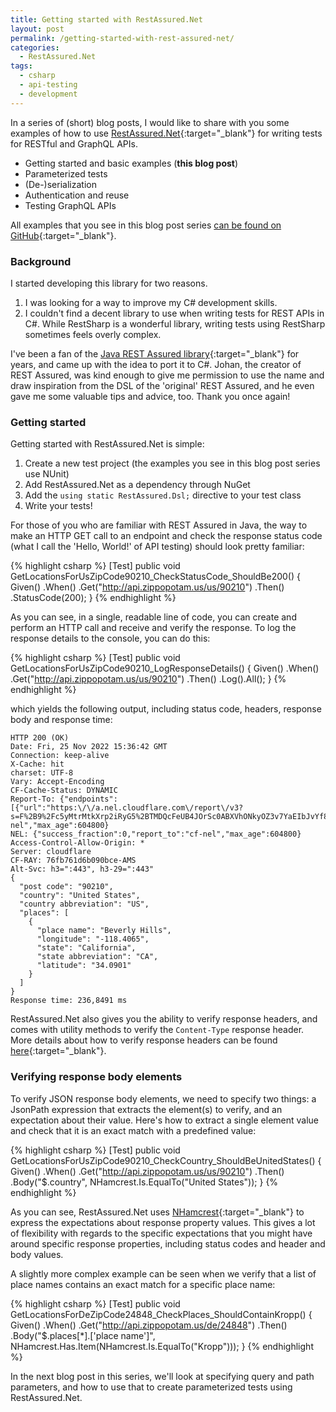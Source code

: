 ```yaml
---
title: Getting started with RestAssured.Net
layout: post
permalink: /getting-started-with-rest-assured-net/
categories:
  - RestAssured.Net
tags:
  - csharp
  - api-testing
  - development
---
```

In a series of (short) blog posts, I would like to share with you some examples of how to use [RestAssured.Net](https://github.com/basdijkstra/rest-assured-net){:target="_blank"} for writing tests for RESTful and GraphQL APIs.

* Getting started and basic examples (**this blog post**)
* Parameterized tests
* (De-)serialization
* Authentication and reuse
* Testing GraphQL APIs

All examples that you see in this blog post series [can be found on GitHub](https://github.com/basdijkstra/rest-assured-net-examples){:target="_blank"}.

### Background
I started developing this library for two reasons.

1. I was looking for a way to improve my C# development skills.
2. I couldn't find a decent library to use when writing tests for REST APIs in C#. While RestSharp is a wonderful library, writing tests using RestSharp sometimes feels overly complex.

I've been a fan of the [Java REST Assured library](https://rest-assured.io/){:target="_blank"} for years, and came up with the idea to port it to C#. Johan, the creator of REST Assured, was kind enough to give me permission to use the name and draw inspiration from the DSL of the 'original' REST Assured, and he even gave me some valuable tips and advice, too. Thank you once again!

### Getting started
Getting started with RestAssured.Net is simple:

1. Create a new test project (the examples you see in this blog post series use NUnit)
2. Add RestAssured.Net as a dependency through NuGet
3. Add the `using static RestAssured.Dsl;` directive to your test class
4. Write your tests!

For those of you who are familiar with REST Assured in Java, the way to make an HTTP GET call to an endpoint and check the response status code (what I call the 'Hello, World!' of API testing) should look pretty familiar:

{% highlight csharp %}
[Test]
public void GetLocationsForUsZipCode90210_CheckStatusCode_ShouldBe200()
{
    Given()
    .When()
    .Get("http://api.zippopotam.us/us/90210")
    .Then()
    .StatusCode(200);
}
{% endhighlight %}

As you can see, in a single, readable line of code, you can create and perform an HTTP call and receive and verify the response. To log the response details to the console, you can do this:

{% highlight csharp %}
[Test]
public void GetLocationsForUsZipCode90210_LogResponseDetails()
{
    Given()
    .When()
    .Get("http://api.zippopotam.us/us/90210")
    .Then()
    .Log().All();
}
{% endhighlight %}

which yields the following output, including status code, headers, response body and response time:

```
HTTP 200 (OK)
Date: Fri, 25 Nov 2022 15:36:42 GMT
Connection: keep-alive
X-Cache: hit
charset: UTF-8
Vary: Accept-Encoding
CF-Cache-Status: DYNAMIC
Report-To: {"endpoints":[{"url":"https:\/\/a.nel.cloudflare.com\/report\/v3?s=F%2B9%2Fc5yMtrMtkXrp2iRyG5%2BTMDQcFeUB4JOrSc0ABXVhONkyOZ3v7YaEIbJvYf8%2BISAuIB1hcqM6%2FXduvAewxDqpJgvmSaGELqH6hGYit7Xg86VKOdHNQQvQY0kd0h90T4wcu35VhRKaeztSyd7AAQ%3D%3D"}],"group":"cf-nel","max_age":604800}
NEL: {"success_fraction":0,"report_to":"cf-nel","max_age":604800}
Access-Control-Allow-Origin: *
Server: cloudflare
CF-RAY: 76fb761d6b090bce-AMS
Alt-Svc: h3=":443", h3-29=":443"
{
  "post code": "90210",
  "country": "United States",
  "country abbreviation": "US",
  "places": [
    {
      "place name": "Beverly Hills",
      "longitude": "-118.4065",
      "state": "California",
      "state abbreviation": "CA",
      "latitude": "34.0901"
    }
  ]
}
Response time: 236,8491 ms
```

RestAssured.Net also gives you the ability to verify response headers, and comes with utility methods to verify the `Content-Type` response header. More details about how to verify response headers can be found [here](https://github.com/basdijkstra/rest-assured-net/wiki/Usage-Guide#header-values){:target="_blank"}.

### Verifying response body elements
To verify JSON response body elements, we need to specify two things: a JsonPath expression that extracts the element(s) to verify, and an expectation about their value. Here's how to extract a single element value and check that it is an exact match with a predefined value:

{% highlight csharp %}
[Test]
public void GetLocationsForUsZipCode90210_CheckCountry_ShouldBeUnitedStates()
{
    Given()
    .When()
    .Get("http://api.zippopotam.us/us/90210")
    .Then()
    .Body("$.country", NHamcrest.Is.EqualTo("United States"));
}
{% endhighlight %}

As you can see, RestAssured.Net uses [NHamcrest](https://github.com/nhamcrest/NHamcrest){:target="_blank"} to express the expectations about response property values. This gives a lot of flexibility with regards to the specific expectations that you might have around specific response properties, including status codes and header and body values.

A slightly more complex example can be seen when we verify that a list of place names contains an exact match for a specific place name:

{% highlight csharp %}
[Test]
public void GetLocationsForDeZipCode24848_CheckPlaces_ShouldContainKropp()
{
    Given()
    .When()
    .Get("http://api.zippopotam.us/de/24848")
    .Then()
    .Body("$.places[*].['place name']", NHamcrest.Has.Item(NHamcrest.Is.EqualTo("Kropp")));
}
{% endhighlight %}

In the next blog post in this series, we'll look at specifying query and path parameters, and how to use that to create parameterized tests using RestAssured.Net.